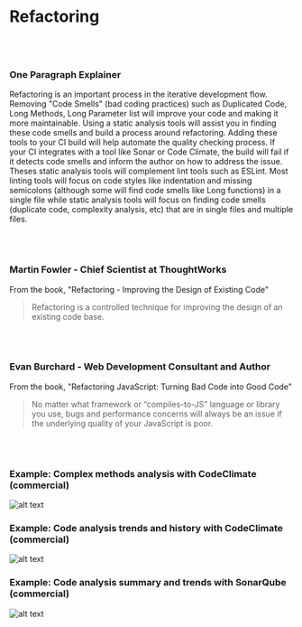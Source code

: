 # Refactoring

<br/><br/>

### One Paragraph Explainer

Refactoring is an important process in the iterative development flow. Removing "Code Smells" (bad coding practices) such as Duplicated Code, Long Methods, Long Parameter list will improve your code and making it more maintainable. Using a static analysis tools will assist you in finding these code smells and build a process around refactoring. Adding these tools to your CI build will help automate the quality checking process. If your CI integrates with a tool like Sonar or Code Climate, the build will fail if it detects code smells and inform the author on how to address the issue. Theses static analysis tools will complement lint tools such as ESLint. Most linting tools will focus on code styles like indentation and missing semicolons (although some will find code smells like Long functions) in a single file while static analysis tools will focus on finding code smells (duplicate code, complexity analysis, etc) that are in single files and multiple files.

<br/><br/>


### Martin Fowler - Chief Scientist at ThoughtWorks

 From the book, "Refactoring - Improving the Design of Existing Code"

 > Refactoring is a controlled technique for improving the design of an existing code base.

<br/><br/>

### Evan Burchard - Web Development Consultant and Author

 From the book, "Refactoring JavaScript: Turning Bad Code into Good Code"

 > No matter what framework or
“compiles-to-JS” language or library you use, bugs and performance concerns
will always be an issue if the underlying quality of your JavaScript is poor.

<br/><br/>

 ### Example: Complex methods analysis with CodeClimate (commercial)

![alt text](../../assets/images/codeanalysis-climate-complex-methods.PNG "Complex methods analysis")

### Example: Code analysis trends and history with CodeClimate (commercial)

![alt text](../../assets/images/codeanalysis-climate-history.PNG "Code analysis history")

### Example: Code analysis summary and trends with SonarQube (commercial)

![alt text](../../assets/images/codeanalysis-sonarqube-dashboard.PNG "Code analysis history")


<br/><br/>
